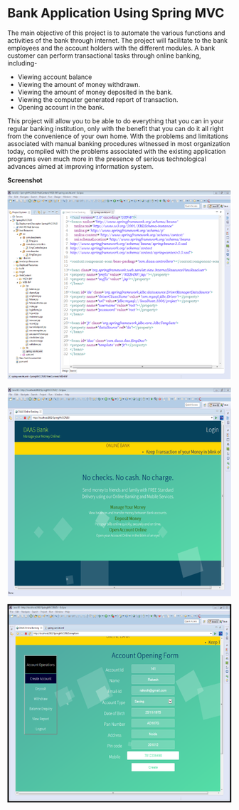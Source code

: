 # Bank Application Using Spring MVC

The main objective of this project is to automate the various functions and activities of the bank through internet. The project will facilitate to the bank employees and the account holders with the different modules. A bank customer can perform transactional tasks through online banking, including-

 - Viewing account balance
 - Viewing the amount of money withdrawn. 
 - Viewing the amount of money deposited in the bank.
 - Viewing the computer generated report of transaction.
 - Opening account in the bank.

This project will allow you to be able to do everything that you can in your regular banking institution, only with the benefit that you can do it all right from the convenience of your own home. With the problems and limitations associated with manual banking procedures witnessed in most organization today, compiled with the problems associated with the existing application programs even much more in the presence of serious technological advances aimed at improving information system. 

**Screenshot**

![Code Screenshot](https://github.com/TDeepanshPandey/Bank_Application/blob/master/screenshot2.PNG)

![Window1 Screenshot](https://github.com/TDeepanshPandey/Bank_Application/blob/master/screenshot1.PNG)

![Window2 Screenshot](https://github.com/TDeepanshPandey/Bank_Application/blob/master/screenshot3.PNG)
